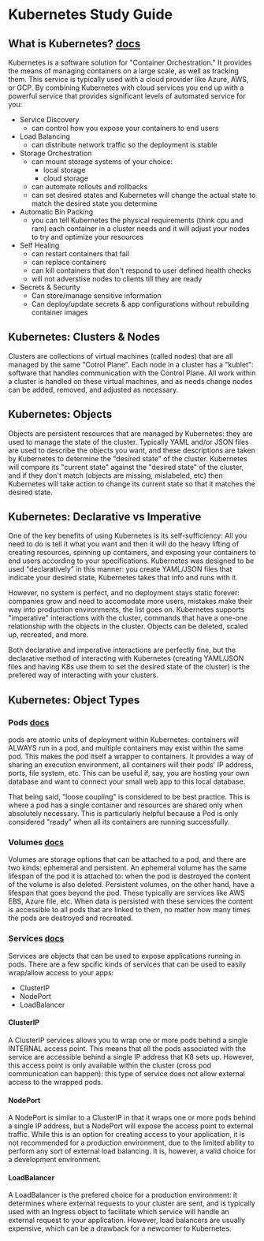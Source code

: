 # Kubernetes Study Guide

## What is Kubernetes? [docs](https://kubernetes.io/docs/concepts/overview/)
Kubernetes is a software solution for "Container Orchestration." It provides the means of managing containers on a large scale, as well as tracking them. This service is typically used with a cloud provider like Azure, AWS, or GCP. By combining Kubernetes with cloud services you end up with a powerful service that provides significant levels of automated service for you:
- Service Discovery
    - can control how you expose your containers to end users
- Load Balancing
    - can distribute network traffic so the deployment is stable
- Storage Orchestration
    - can mount storage systems of your choice:
        - local storage
        - cloud storage
    - can automate rollouts and rollbacks
    - can set desired states and Kubernetes will change the actual state to match the desired state you determine
- Automatic Bin Packing
    - you can tell Kubernetes the physical requirements (think cpu and ram) each container in a cluster needs and it will adjust your nodes to try and optimize your resources
- Self Healing
    - can restart containers that fail
    - can replace containers
    - can kill containers that don't respond to user defined health checks
    - will not adverstise nodes to clients till they are ready
- Secrets & Security
    - Can store/manage sensitive information
    - Can deploy/update secrets & app configurations without rebuilding container images

## Kubernetes: Clusters & Nodes
Clusters are collections of virtual machines (called nodes) that are all managed by the same "Cotrol Plane". Each node in a cluster has a "kublet": software that handles communication with the Control Plane. All work within a cluster is handled on these virtual machines, and as needs change nodes can be added, removed, and adjusted as necessary.

## Kubernetes: Objects
Objects are persistent resources that are managed by Kubernetes: they are used to manage the state of the cluster. Typically YAML and/or JSON files are used to describe the objects you want, and these descriptions are taken by Kubernetes to determine the "desired state" of the cluster. Kubernetes will compare its "current state" against the "desired state" of the cluster, and if they don't match (objects are missing, mislabeled, etc) then Kubernetes will take action to change its current state so that it matches the desired state.

## Kubernetes: Declarative vs Imperative
One of the key benefits of using Kubernetes is its self-sufficiency: All you need to do is tell it what you want and then it will do the heavy lifting of creating resources, spinning up containers, and exposing your containers to end users according to your specifications. Kubernetes was designed to be used "declaratively" in this manner: you create YAML/JSON files that indicate your desired state, Kubernetes takes that info and runs with it.

However, no system is perfect, and no deployment stays static forever: companies grow and need to accomodate more users, mistakes make their way into production environments, the list goes on. Kubernetes supports "imperative" interactions with the cluster, commands that have a one-one relationship with the objects in the cluster. Objects can be deleted, scaled up, recreated, and more.

Both declarative and imperative interactions are perfectly fine, but the declarative method of interacting with Kubernetes (creating YAML/JSON files and having K8s use them to set the desired state of the cluster) is the prefered way of interacting with your clusters.

## Kubernetes: Object Types

### Pods [docs](https://kubernetes.io/docs/concepts/workloads/pods/)
pods are atomic units of deployment within Kubernetes: containers will ALWAYS run in a pod, and multiple containers may exist within the same pod. This makes the pod itself a wrapper to containers. It provides a way of sharing an execution environment, all containers will their pods' IP address, ports, file system, etc. This can be useful if, say, you are hosting your own database and want to connect your small web app to this local database.

That being said, "loose coupling" is considered to be best practice. This is where a pod has a single container and resources are shared only when absolutely necessary. This is particularly helpful because a Pod is only considered "ready" when all its containers are running successfully.

### Volumes [docs](https://kubernetes.io/docs/concepts/storage/volumes/)
Volumes are storage options that can be attached to a pod, and there are two kinds: ephemeral and persistent. An ephemeral volume has the same lifespan of the pod it is attached to: when the pod is destroyed the content of the volume is also deleted. Persistent volumes, on the other hand, have a lifespan that goes beyond the pod. These typically are services like AWS EBS, Azure file, etc. When data is persisted with these services the content is accessible to all pods that are linked to them, no matter how many times the pods are destroyed and recreated.

### Services [docs](https://kubernetes.io/docs/concepts/services-networking/service/)
Services are objects that can be used to expose applications running in pods. There are a few spcific kinds of services that can be used to easily wrap/allow access to your apps:
- ClusterIP
- NodePort
- LoadBalancer

#### ClusterIP
A ClusterIP services allows you to wrap one or more pods behind a single INTERNAL access point. This means that all the pods associated with the service are accessible behind a single IP address that K8 sets up. However, this access point is only available within the cluster (cross pod communication can happen): this type of service does not allow external access to the wrapped pods.

#### NodePort
A NodePort is similar to a ClusterIP in that it wraps one or more pods behind a single IP address, but a NodePort will expose the access point to external traffic. While this is an option for creating access to your application, it is not recommended for a production environment, due to the limited ability to perform any sort of external load balancing. It is, however, a valid choice for a development environment.

#### LoadBalancer
A LoadBalancer is the prefered choice for a production environment: it determines where external requests to your cluster are sent, and is typically used with an Ingress object to facilitate which service will handle an external request to your application. However, load balancers are usually expensive, which can be a drawback for a newcomer to Kubernetes.